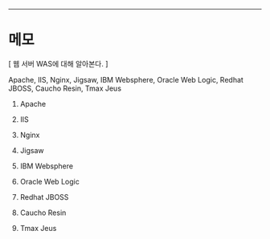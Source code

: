 
---

# 메모

[ 웹 서버 WAS에 대해 알아본다. ]

Apache, IIS, Nginx, Jigsaw, IBM Websphere, Oracle Web Logic, Redhat JBOSS, Caucho Resin, Tmax Jeus

1. Apache

2. IIS

3. Nginx

4. Jigsaw

5. IBM Websphere

6. Oracle Web Logic

7. Redhat JBOSS

8. Caucho Resin

9. Tmax Jeus
